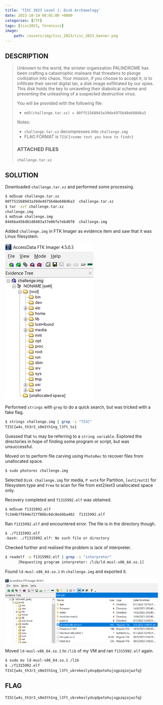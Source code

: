 ```yaml
---
title: 'TISC 2023 Level 1: Disk Archaeology'
date: 2023-10-19 08:01:00 +0800
categories: [CTF]
tags: [tisc2023, forensics]
image:
    path: /assets/img/tisc_2023/tisc_2023_banner.png
---
```

## DESCRIPTION
>Unknown to the world, the sinister organization PALINDROME has been crafting a catastrophic malware that threatens to plunge civilization into chaos. Your mission, if you choose to accept it, is to infiltrate their secret digital lair, a disk image exfiltrated by our spies. This disk holds the key to unraveling their diabolical scheme and preventing the unleashing of a suspected destructive virus.
>
>You will be provided with the following file:
>- `md5(challenge.tar.xz) = 80ff51568943a39de4975648e688d6a3`
>
>Notes:
>- `challenge.tar.xz` decompresses into `challenge.img`
>- FLAG FORMAT is `TISC{<some text you have to find>}`
>
>### ATTACHED FILES
>`challenge.tar.xz`

## SOLUTION

Downloaded `challenge.tar.xz` and performed some processing.

```bash
$ md5sum challenge.tar.xz
80ff51568943a39de4975648e688d6a3  challenge.tar.xz
$ tar -xvf challenge.tar.xz
challenge.img
$ md5sum challenge.img
8446ba456d81d8403a37e06fe7ebd8f8  challenge.img
```

Added `challenge.img` in FTK Imager as evidence item and saw that it was Linux filesystem.

![image](/assets/img/tisc_2023/level_1/adf11c8412d89236575840380ca0bb4eea58bee40104d448f70e7feed5e58d35.png)  

Performed `strings` with `grep` to do a quick search, but was tricked with a fake flag.

```bash
$ strings challenge.img | grep -i "TISC"
TISC{w4s_th3r3_s0m3th1ng_l3ft_%s}
```

Guessed that `%s` may be referring to a `string variable`. Explored the directories in hope of finding some program or script, but was unsuccessful.

Moved on to perform file carving using `PhotoRec` to recover files from unallocated space.

```bash
$ sudo photorec challenge.img
```

Selected `Disk challenge.img` for media, `P ext4` for Partition, `[ext2/ext3]` for filesystem type and `Free` to scan for file from ext2/ext3 unallocated space only.

Recovery completed and `f1315992.elf` was obtained.

```bash
$ md5sum f1315992.elf
fc344b7f694e727f06bc6dc0ed4ba402  f1315992.elf
```

Ran `f1315992.elf` and encountered error. The file is in the directory though.

```bash
$ ./f1315992.elf
-bash: ./f1315992.elf: No such file or directory
```

Checked further and realised the problem is lack of interpreter.

```bash
$ readelf -a f1315992.elf | grep -i "interpreter"
      [Requesting program interpreter: /lib/ld-musl-x86_64.so.1]
```

Found `ld-musl-x86_64.so.1` in `challenge.img` and exported it.

![image](/assets/img/tisc_2023/level_1/c03d66b9a8e1ac1313db1c3cefc3cb91ca9039e8e26199a5464ce77c25d073ef.png)  

Moved `ld-musl-x86_64.so.1` to `/lib` of my VM and ran `f1315992.elf` again.

```bash
$ sudo mv ld-musl-x86_64.so.1 /lib
$ ./f1315992.elf
TISC{w4s_th3r3_s0m3th1ng_l3ft_ubrekeslydsqdpotohujsgpzqiojwzfq}
```

## FLAG
`TISC{w4s_th3r3_s0m3th1ng_l3ft_ubrekeslydsqdpotohujsgpzqiojwzfq}`
